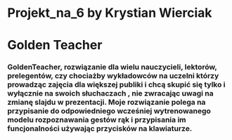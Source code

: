 # Projekt_na_6 by Krystian Wierciak
# Golden Teacher
### GoldenTeacher, rozwiązanie dla wielu nauczycieli, lektorów, prelegentów,  czy chociażby wykładowców na uczelni którzy prowadząc zajęcia dla większej publiki i chcą skupić się tylko i wyłącznie na swoich słuchaczach , nie zwracając uwagi na zmianę slajdu w prezentacji. Moje rozwiązanie polega na przypisanie do odpowiedniego wcześniej wytrenowanego modelu rozpoznawania gestów rąk i przypisania im funcjonalności używając przycisków na klawiaturze. 

